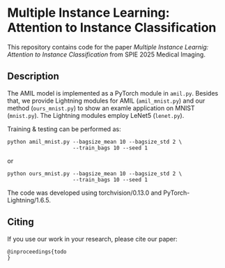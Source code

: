 # Multiple Instance Learning: Attention to Instance Classification

This repository contains code for the paper *Multiple Instance Learnig:
Attention to Instance Classification* from SPIE 2025 Medical Imaging.

## Description

The AMIL model is implemented as a PyTorch module in `amil.py`.
Besides that, we provide Lightning modules for AMIL (`amil_mnist.py`)
and our method (`ours_mnist.py`) to show an examle application on
MNIST (`mnist.py`). The Lightning modules employ LeNet5 (`lenet.py`).

Training & testing can be performed as:

    python amil_mnist.py --bagsize_mean 10 --bagsize_std 2 \
                         --train_bags 10 --seed 1

or

    python ours_mnist.py --bagsize_mean 10 --bagsize_std 2 \
                         --train_bags 10 --seed 1

The code was developed using torchvision/0.13.0 and PyTorch-Lightning/1.6.5.

## Citing

If you use our work in your research, please cite our paper:

    @inproceedings{todo
    }
